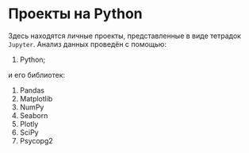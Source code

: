 # Проекты на Python
Здесь находятся личные проекты, представленные в виде тетрадок `Jupyter`. Анализ данных проведён с помощью:
1. Python;

и его библиотек:
1. Pandas
2. Matplotlib
3. NumPy
4. Seaborn
5. Plotly
6. SciPy
7. Psycopg2
